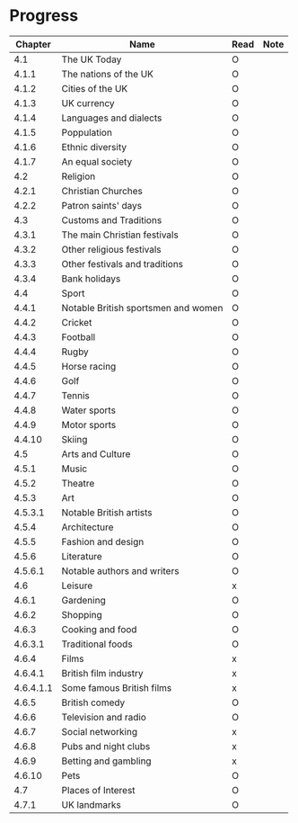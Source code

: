 # Progress

|Chapter|Name|Read|Note|
|-|-|-|-|
|4.1|The UK Today|O|||
|4.1.1|The nations of the UK|O||
|4.1.2|Cities of the UK|O||
|4.1.3|UK currency|O||
|4.1.4|Languages and dialects|O||
|4.1.5|Poppulation|O||
|4.1.6|Ethnic diversity|O||
|4.1.7|An equal society|O||
|4.2|Religion|O||
|4.2.1|Christian Churches|O||
|4.2.2|Patron saints' days|O||
|4.3|Customs and Traditions|O||
|4.3.1|The main Christian festivals|O||
|4.3.2|Other religious festivals|O||
|4.3.3|Other festivals and traditions|O||
|4.3.4|Bank holidays|O||
|4.4|Sport|O||
|4.4.1|Notable British sportsmen and women|O||
|4.4.2|Cricket|O||
|4.4.3|Football|O||
|4.4.4|Rugby|O||
|4.4.5|Horse racing|O||
|4.4.6|Golf|O||
|4.4.7|Tennis|O||
|4.4.8|Water sports|O||
|4.4.9|Motor sports|O||
|4.4.10|Skiing|O||
|4.5|Arts and Culture|O||
|4.5.1|Music|O||
|4.5.2|Theatre|O||
|4.5.3|Art|O||
|4.5.3.1|Notable British artists|O||
|4.5.4|Architecture|O||
|4.5.5|Fashion and design|O||
|4.5.6|Literature|O||
|4.5.6.1|Notable authors and writers|O||
|4.6|Leisure|x||
|4.6.1|Gardening|O||
|4.6.2|Shopping|O||
|4.6.3|Cooking and food|O||
|4.6.3.1|Traditional foods|O||
|4.6.4|Films|x||
|4.6.4.1|British film industry|x||
|4.6.4.1.1|Some famous British films|x||
|4.6.5|British comedy|O||
|4.6.6|Television and radio|O||
|4.6.7|Social networking|x||
|4.6.8|Pubs and night clubs|x||
|4.6.9|Betting and gambling|x||
|4.6.10|Pets|O||
|4.7|Places of Interest|O||
|4.7.1|UK landmarks|O||